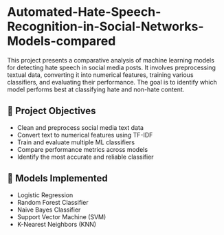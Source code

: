 # Automated-Hate-Speech-Recognition-in-Social-Networks-Models-compared

This project presents a comparative analysis of machine learning models for detecting hate speech in social media posts. It involves preprocessing textual data, converting it into numerical features, training various classifiers, and evaluating their performance. The goal is to identify which model performs best at classifying hate and non-hate content.

## 📌 Project Objectives

- Clean and preprocess social media text data
- Convert text to numerical features using TF-IDF
- Train and evaluate multiple ML classifiers
- Compare performance metrics across models
- Identify the most accurate and reliable classifier

## 🧠 Models Implemented

- Logistic Regression  
- Random Forest Classifier  
- Naive Bayes Classifier  
- Support Vector Machine (SVM)  
- K-Nearest Neighbors (KNN)

